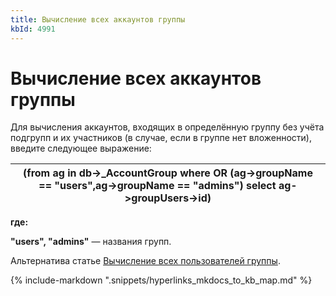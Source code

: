 ```yaml
---
title: Вычисление всех аккаунтов группы
kbId: 4991
---
```


# Вычисление всех аккаунтов группы

Для вычисления аккаунтов, входящих в определённую группу без учёта подгрупп и их участников (в случае, если в группе нет вложенности), введите следующее выражение:

| (from ag in db->\_AccountGroup where OR (ag->groupName == "users",ag->groupName == "admins") select ag->groupUsers->id) |
| --- |

**где:**

**"users", "admins"** — названия групп.

Альтернатива статье [Вычисление всех пользователей группы](https://kb.comindware.ru/article.php?id=4936).

{% include-markdown ".snippets/hyperlinks_mkdocs_to_kb_map.md" %}
